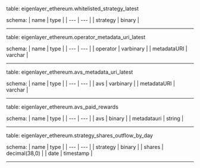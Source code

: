 table: eigenlayer_ethereum.whitelisted_strategy_latest

schema:
| name | type |
| --- | --- |
| strategy | binary |

---

table: eigenlayer_ethereum.operator_metadata_uri_latest

schema:
| name | type |
| --- | --- |
| operator | varbinary |
| metadataURI | varchar |

---

table: eigenlayer_ethereum.avs_metadata_uri_latest

schema:
| name | type |
| --- | --- |
| avs | varbinary |
| metadataURI | varchar |

---

table: eigenlayer_ethereum.avs_paid_rewards

schema:
| name | type |
| --- | --- |
| avs | binary |
| metadatauri | string |

---

table: eigenlayer_ethereum.strategy_shares_outflow_by_day

schema:
| name | type |
| --- | --- |
| strategy | binary |
| shares | decimal(38,0) |
| date | timestamp |

---






